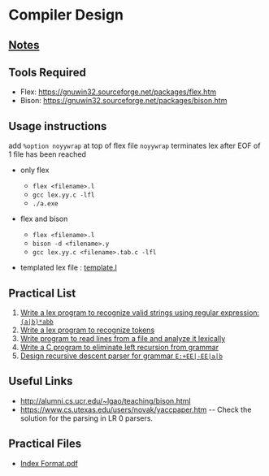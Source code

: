# Compiler Design

## [Notes](./NOTES.md)

## Tools Required

- Flex: <https://gnuwin32.sourceforge.net/packages/flex.htm>
- Bison: <https://gnuwin32.sourceforge.net/packages/bison.htm>

## Usage instructions

add `%option noyywrap` at top of flex file
`noyywrap` terminates lex after EOF of 1 file has been reached

- only flex
  - `flex <filename>.l`
  - `gcc lex.yy.c -lfl`
  - `./a.exe`
- flex and bison
  - `flex <filename>.l`
  - `bison -d <filename>.y`
  - `gcc lex.yy.c <filename>.tab.c -lfl`

- templated lex file : [template.l](./template.l)

## Practical List

1. [Write a lex program to recognize valid strings using regular expression: `(a|b)*abb`](./Practical%2001/)
2. [Write a lex program to recognize tokens](./Practical%2002/)
3. [Write program to read lines from a file and analyze it lexically](./Practical%2003/)
4. [Write a C program to eliminate left recursion from grammar](./Practical%2004/)
5. [Design recursive descent parser for grammar `E:+EE|-EE|a|b`](./Practical%2005/)

## Useful Links

- <http://alumni.cs.ucr.edu/~lgao/teaching/bison.html>
- <https://www.cs.utexas.edu/users/novak/yaccpaper.htm> -- Check the solution for the parsing in LR 0 parsers.

## Practical Files

- [Index Format.pdf](./Index%20Format.pdf)
